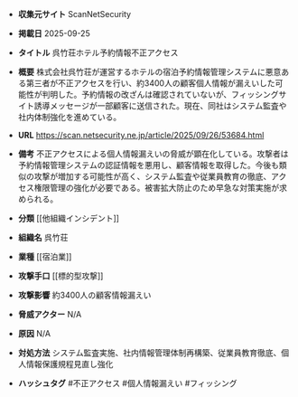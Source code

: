 - **収集元サイト**
ScanNetSecurity

- **掲載日**
2025-09-25

- **タイトル**
呉竹荘ホテル予約情報不正アクセス

- **概要**
株式会社呉竹荘が運営するホテルの宿泊予約情報管理システムに悪意ある第三者が不正アクセスを行い、約3400人の顧客個人情報が漏えいした可能性が判明した。予約情報の改ざんは確認されていないが、フィッシングサイト誘導メッセージが一部顧客に送信された。現在、同社はシステム監査や社内体制強化を進めている。

- **URL**
https://scan.netsecurity.ne.jp/article/2025/09/26/53684.html

- **備考**
不正アクセスによる個人情報漏えいの脅威が顕在化している。攻撃者は予約情報管理システムの認証情報を悪用し、顧客情報を取得した。今後も類似の攻撃が増加する可能性が高く、システム監査や従業員教育の徹底、アクセス権限管理の強化が必要である。被害拡大防止のため早急な対策実施が求められる。

- **分類**
[[他組織インシデント]]

- **組織名**
呉竹荘

- **業種**
[[宿泊業]]

- **攻撃手口**
[[標的型攻撃]]

- **攻撃影響**
約3400人の顧客情報漏えい

- **脅威アクター**
N/A

- **原因**
N/A

- **対処方法**
システム監査実施、社内情報管理体制再構築、従業員教育徹底、個人情報保護規程見直し強化

- **ハッシュタグ**
#不正アクセス #個人情報漏えい #フィッシング
